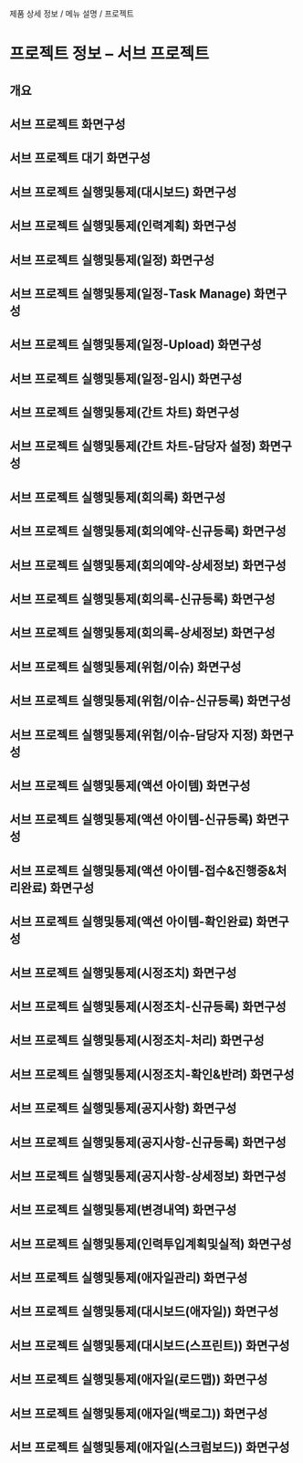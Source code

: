 <!--breadcrumb:제품 상세 정보 / 메뉴 설명 / 프로젝트--><span class="md-breadcrumb">제품 상세 정보 / 메뉴 설명 / 프로젝트</span>
# 프로젝트 정보 – 서브 프로젝트
<!--5th-h2-toc-->
## 개요

## 서브 프로젝트 화면구성

## 서브 프로젝트 대기 화면구성

## 서브 프로젝트 실행및통제(대시보드) 화면구성

## 서브 프로젝트 실행및통제(인력계획) 화면구성

## 서브 프로젝트 실행및통제(일정) 화면구성

## 서브 프로젝트 실행및통제(일정-Task Manage) 화면구성

## 서브 프로젝트 실행및통제(일정-Upload) 화면구성

## 서브 프로젝트 실행및통제(일정-임시) 화면구성

## 서브 프로젝트 실행및통제(간트 차트) 화면구성

## 서브 프로젝트 실행및통제(간트 차트-담당자 설정) 화면구성

## 서브 프로젝트 실행및통제(회의록) 화면구성

## 서브 프로젝트 실행및통제(회의예약-신규등록) 화면구성

## 서브 프로젝트 실행및통제(회의예약-상세정보) 화면구성

## 서브 프로젝트 실행및통제(회의록-신규등록) 화면구성

## 서브 프로젝트 실행및통제(회의록-상세정보) 화면구성

## 서브 프로젝트 실행및통제(위험/이슈) 화면구성

## 서브 프로젝트 실행및통제(위험/이슈-신규등록) 화면구성

## 서브 프로젝트 실행및통제(위험/이슈-담당자 지정) 화면구성

## 서브 프로젝트 실행및통제(액션 아이템) 화면구성

## 서브 프로젝트 실행및통제(액션 아이템-신규등록) 화면구성

## 서브 프로젝트 실행및통제(액션 아이템-접수&진행중&처리완료) 화면구성

## 서브 프로젝트 실행및통제(액션 아이템-확인완료) 화면구성

## 서브 프로젝트 실행및통제(시정조치) 화면구성

## 서브 프로젝트 실행및통제(시정조치-신규등록) 화면구성

## 서브 프로젝트 실행및통제(시정조치-처리) 화면구성

## 서브 프로젝트 실행및통제(시정조치-확인&반려) 화면구성

## 서브 프로젝트 실행및통제(공지사항) 화면구성

## 서브 프로젝트 실행및통제(공지사항-신규등록) 화면구성

## 서브 프로젝트 실행및통제(공지사항-상세정보) 화면구성

## 서브 프로젝트 실행및통제(변경내역) 화면구성

## 서브 프로젝트 실행및통제(인력투입계획및실적) 화면구성

## 서브 프로젝트 실행및통제(애자일관리) 화면구성

## 서브 프로젝트 실행및통제(대시보드(애자일)) 화면구성

## 서브 프로젝트 실행및통제(대시보드(스프린트)) 화면구성

## 서브 프로젝트 실행및통제(애자일(로드맵)) 화면구성

## 서브 프로젝트 실행및통제(애자일(백로그)) 화면구성

## 서브 프로젝트 실행및통제(애자일(스크럼보드)) 화면구성

